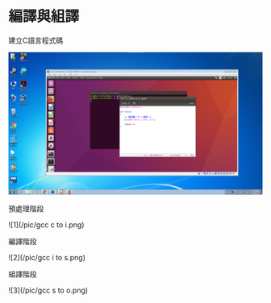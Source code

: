 # 編譯與組譯

建立C語言程式碼

![gedit](/pic/gedit.png)

預處理階段

![1](/pic/gcc c to i.png)

編譯階段

![2](/pic/gcc i to s.png)

組譯階段

![3](/pic/gcc s to o.png)
